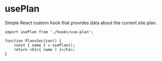 # usePlan

Simple React custom hook that provides data about the current site plan.


```es6
import usePlan from './hooks/use-plan';

function PlansSection() {
	const { name } = usePlan();
	return <h1>{ name ) }</h1>;
}
```
